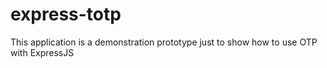 # express-totp
This application is a demonstration prototype just to show how to use OTP with ExpressJS
